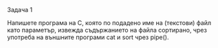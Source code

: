 Задача 1

Напишете програма на С, която по подадено име на (текстови) файл като параметър, извежда съдържанието на файла сортирано,
чрез употреба на външните програми cat и sort чрез pipe().
